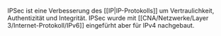 IPSec ist eine Verbesserung des [[IP|IP-Protokolls]] um Vertraulichkeit, Authentizität und Integrität. IPSec wurde mit [[CNA/Netzwerke/Layer 3/Internet-Protokoll/IPv6]] eingefürht aber für IPv4 nachgebaut.